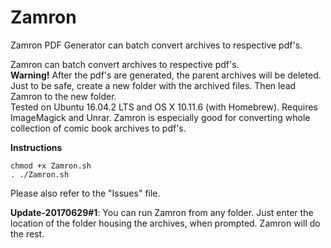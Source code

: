 # Zamron
Zamron PDF Generator can batch convert archives to respective pdf's.

Zamron can batch convert archives to respective pdf's.
<br> 
<b>Warning!</b> After the pdf's are generated, the parent archives will be deleted.
<br>
Just to be safe, create a new folder with the archived files. Then lead Zamron to the new folder.
<br>
Tested on Ubuntu 16.04.2 LTS and OS X 10.11.6 (with Homebrew). Requires ImageMagick and Unrar.
Zamron is especially good for converting whole collection of comic book archives to pdf's.

**Instructions**

```
chmod +x Zamron.sh
. ./Zamron.sh
```
Please also refer to the "Issues" file.

**Update-20170629#1**: You can run Zamron from any folder. Just enter the location of the folder housing the archives, when prompted. Zamron will do the rest.

